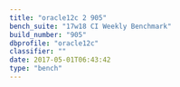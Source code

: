 ```yaml
---
title: "oracle12c 2 905"
bench_suite: "17w18 CI Weekly Benchmark"
build_number: "905"
dbprofile: "oracle12c"
classifier: ""
date: 2017-05-01T06:43:42
type: "bench"
---
```

